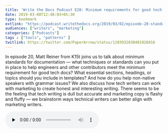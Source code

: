 ```yaml
---
title: 'Write the Docs Podcast E20: Minimum requirements for good tech docs, with Matt Reiner'
date: 2019-03-08T12:48:03+05:30
type: bookmark
extlink: "https://podcast.writethedocs.org/2019/03/02/episode-20-standards-for-docs-and-working-with-marketing/"
audiences: ["writers", "marketing"]
categories: ["Podcasts"]
tags : ["tools", "patterns" ]
twitlink: https://twitter.com/PaperArrow/status/1103932838401826816
---
```

In episode 20, Matt Reiner from K15t joins us to talk about minimum standards for documentation — what techniques or standards can you put in place to help engineers and other contributors meet the minimum requirement for good tech docs? What essential sections, headings, or topics should you include in templates? And how do you help non-native speakers with grammar issues? We also discuss how tech writers can work with marketing to create honest and interesting writing. There seems to be the feeling that tech writing is dull but accurate and marketing copy is flashy and fluffy — we brainstorm ways technical writers can better align with marketing writers.

<p><audio class="u-audio" src="https://dts.podtrac.com/redirect.mp3/writethedocspodcast.org/wtd_episode_20_documentation_standards.mp3" controls preload=none ><a href="https://dts.podtrac.com/redirect.mp3/writethedocspodcast.org/wtd_episode_20_documentation_standards.mp3">audio</a></audio>
